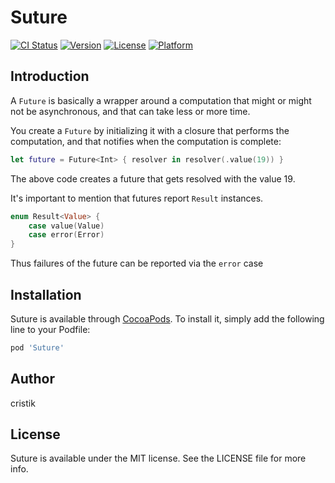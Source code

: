 # Suture

[![CI Status](https://img.shields.io/travis/cristik/Suture.svg?style=flat)](https://travis-ci.org/cristik/Suture)
[![Version](https://img.shields.io/cocoapods/v/Suture.svg?style=flat)](https://cocoapods.org/pods/Suture)
[![License](https://img.shields.io/cocoapods/l/Suture.svg?style=flat)](https://cocoapods.org/pods/Suture)
[![Platform](https://img.shields.io/cocoapods/p/Suture.svg?style=flat)](https://cocoapods.org/pods/Suture)

## Introduction

A `Future` is basically a wrapper around a computation that might or might not be asynchronous, and that can take less or more time.

You create a `Future` by initializing it with a closure that performs the computation, and that notifies when the computation is complete:

```swift
let future = Future<Int> { resolver in resolver(.value(19)) }
```

The above code creates a future that gets resolved with the value 19.

It's important to mention that futures report `Result` instances.
```swift
enum Result<Value> {
    case value(Value)
    case error(Error)
}
```
Thus failures of the future can be reported via the `error` case


## Installation

Suture is available through [CocoaPods](https://cocoapods.org). To install
it, simply add the following line to your Podfile:

```ruby
pod 'Suture'
```

## Author

cristik

## License

Suture is available under the MIT license. See the LICENSE file for more info.
